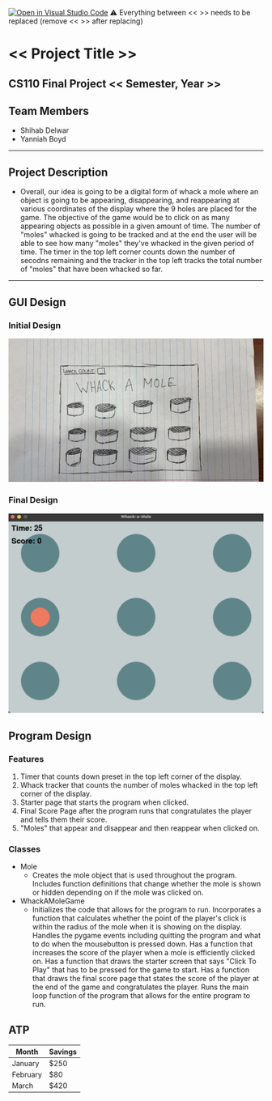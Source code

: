[![Open in Visual Studio Code](https://classroom.github.com/assets/open-in-vscode-718a45dd9cf7e7f842a935f5ebbe5719a5e09af4491e668f4dbf3b35d5cca122.svg)](https://classroom.github.com/online_ide?assignment_repo_id=12763064&assignment_repo_type=AssignmentRepo)
:warning: Everything between << >> needs to be replaced (remove << >> after replacing)

# << Project Title >>
## CS110 Final Project  << Semester, Year >>

## Team Members

- Shihab Delwar
- Yanniah Boyd
***

## Project Description

- Overall, our idea is going to be a digital form of whack a mole where an object is going to be appearing, disappearing, and reappearing at various coordinates of the display where the 9 holes are placed for the game. The objective of the game would be to click on as many appearing objects as possible in a given amount of time. The number of "moles" whacked is going to be tracked and at the end the user will be able to see how many "moles" they've whacked in the given period of time. The timer in the top left corner counts down the number of secodns remaining and the tracker in the top left tracks the total number of "moles" that have been whacked so far. 

***    

## GUI Design

### Initial Design

![initial gui](assets/gui.jpg)

### Final Design

![final gui](assets/finalgui.png)

## Program Design

### Features

1. Timer that counts down preset in the top left corner of the display.
2. Whack tracker that counts the number of moles whacked in the top left corner of the display.
3. Starter page that starts the program when clicked.
4. Final Score Page after the program runs that congratulates the player and tells them their score.
5. "Moles" that appear and disappear and then reappear when clicked on.

### Classes

- Mole
    - Creates the mole object that is used throughout the program. Includes function definitions that change whether the mole is shown or hidden depending on if the mole was clicked on.
- WhackAMoleGame
    - Initializes the code that allows for the program to run. Incorporates a function that calculates whether the point of the player's click is within the radius of the mole when it is showing on the display. Handles the pygame events including quitting the program and what to do when the mousebutton is pressed down. Has a function that increases the score of the player when a mole is efficiently clicked on. Has a function that draws the starter screen that says "Click To Play" that has to be pressed for the game to start. Has a function that draws the final score page that states the score of the player at the end of the game and congratulates the player. Runs the main loop function of the program that allows for the entire program to run. 

## ATP
| Month    | Savings |
| -------- | ------- |
| January  | $250    |
| February | $80     |
| March    | $420    |

